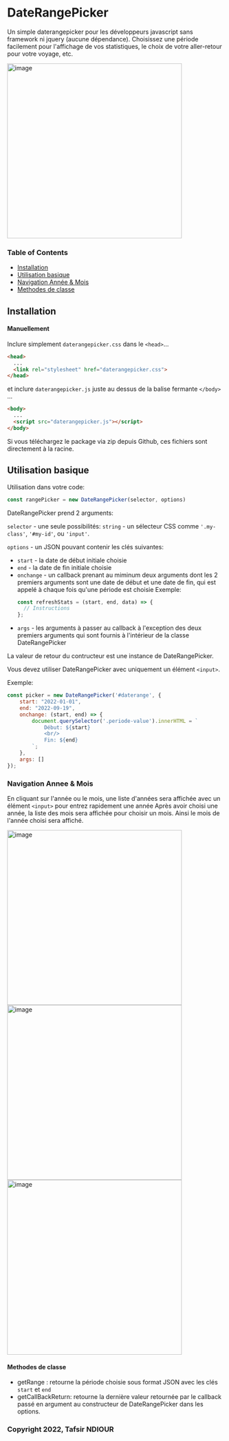 # DateRangePicker
Un simple daterangepicker pour les développeurs javascript sans framework ni jquery (aucune dépendance).
Choisissez une période facilement pour l'affichage de vos statistiques, le choix de votre aller-retour pour votre voyage, etc.

<img width="406" alt="image" src="https://user-images.githubusercontent.com/50472875/191120097-47371105-6dfa-49d1-b696-fadb176e49fc.png">


### Table of Contents

* [Installation](#installation)
* [Utilisation basique](#utilisation-basique)
* [Navigation Année & Mois](#navigation-annee--mois)
* [Methodes de classe](#methodes-de-classe)


## Installation

#### Manuellement

Inclure simplement `daterangepicker.css` dans le `<head>`...
```html
<head>
  ...
  <link rel="stylesheet" href="daterangepicker.css">
</head>
```

et inclure `daterangepicker.js` juste au dessus de la balise fermante `</body>` ...
```html
<body>
  ...
  <script src="daterangepicker.js"></script>
</body>
```

Si vous téléchargez le package via zip depuis Github, ces fichiers sont directement à la racine.


## Utilisation basique

Utilisation dans votre code:
```javascript
const rangePicker = new DateRangePicker(selector, options)
```

DateRangePicker prend 2 arguments:

`selector` - une seule possibilités:
    `string` - un sélecteur CSS comme `'.my-class'`, `'#my-id'`, ou `'input'`.
    
`options` - un JSON pouvant contenir les clés suivantes:
* `start` - la date de début initiale choisie
* `end` - la date de fin initiale choisie
* `onchange` - un callback prenant au miminum deux arguments dont les 2 premiers arguments sont une date de début et une date de fin, qui est appelé à chaque fois qu'une période est choisie
    Exemple: 
    ```javascript
    const refreshStats = (start, end, data) => {
      // Instructions
    };
    ```
* `args` - les arguments à passer au callback à l'exception des deux premiers arguments qui sont fournis à l'intérieur de la classe DateRangePicker 

La valeur de retour du contructeur est une instance de DateRangePicker.

Vous devez utiliser DateRangePicker avec uniquement un élément `<input>`.

Exemple:
```javascript
const picker = new DateRangePicker('#daterange', {
    start: "2022-01-01",
    end: "2022-09-19",
    onchange: (start, end) => {
        document.querySelector('.periode-value').innerHTML = `
            Début: ${start} 
            <br/>
            Fin: ${end}
        `;
    },
    args: []
});
```

### Navigation Annee & Mois

En cliquant sur l'année ou le mois, une liste d'années sera affichée avec un élément `<input>` pour entrez rapidement une année
Après avoir choisi une année, la liste des mois sera affichée pour choisir un mois.
Ainsi le mois de l'année choisi sera affiché.

<img width="406" alt="image" src="https://user-images.githubusercontent.com/50472875/191120902-c98d3838-5430-473a-824b-7ffd8cbb8c10.png">

<img width="406" alt="image" src="https://user-images.githubusercontent.com/50472875/191121211-b378e09c-4d7b-4d68-b9ee-825c2e832a20.png">

<img width="406" alt="image" src="https://user-images.githubusercontent.com/50472875/191121586-2dfc26b4-9cb0-4b03-9a77-5e3b91deef80.png">


#### Methodes de classe

* getRange : retourne la période choisie sous format JSON avec les clés `start` et `end`
* getCallBackReturn: retourne la dernière valeur retournée par le callback passé en argument au constructeur de DateRangePicker dans les options. 



### Copyright 2022, Tafsir NDIOUR
